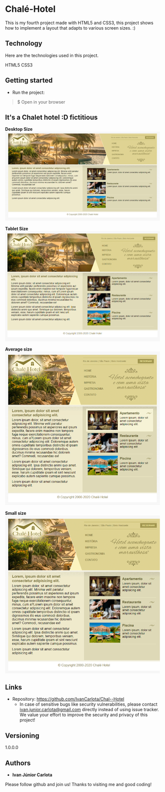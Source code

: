 # Chalé-Hotel

This is my fourth project made with HTML5 and CSS3, this project shows how to implement a layout that adapts to various screen sizes. :)

## Technology 

Here are the technologies used in this project.

HTML5
CSS3

## Getting started

* Run the project:
>    $ Open in your browser

 ##  It's a Chalet hotel :D fictitious

**Desktop Size**
![Initial page](https://github.com/IvanCarlota/Chal--Hotel/blob/main/imagens/public/readme/1.png)

**Tablet Size**
![Initial page](https://github.com/IvanCarlota/Chal--Hotel/blob/main/imagens/public/readme/2.png)

**Average size**
![Initial page](https://github.com/IvanCarlota/Chal--Hotel/blob/main/imagens/public/readme/3.png)

**Small size**
![Initial page](https://github.com/IvanCarlota/Chal--Hotel/blob/main/imagens/public/readme/4.png)


## Links
  
  - Repository: https://github.com/IvanCarlota/Chal--Hotel
    - In case of sensitive bugs like security vulnerabilities, please contact
      ivan.junior.carlota@gmail.com directly instead of using issue tracker. We value your effort
      to improve the security and privacy of this project!

  ## Versioning

  1.0.0.0

  ## Authors

  * **Ivan Júnior Carlota** 

  Please follow github and join us!
  Thanks to visiting me and good coding!